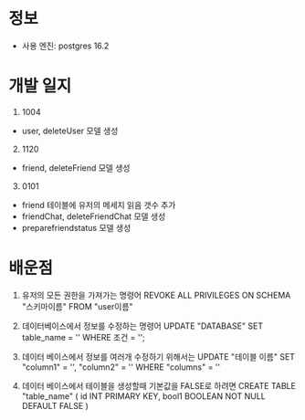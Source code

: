 # 정보 

- 사용 엔진: postgres 16.2

# 개발 일지 

1. 1004 
- user, deleteUser 모델 생성

2. 1120
- friend, deleteFriend 모델 생성

3. 0101 
- friend 테이블에 유저의 메세지 읽음 갯수 추가
- friendChat, deleteFriendChat 모델 생성
- preparefriendstatus 모델 생성

# 배운점

1. 유저의 모든 권한을 가져가는 명령어
REVOKE ALL PRIVILEGES ON SCHEMA "스키마이름" FROM "user이름"

2. 데이터베이스에서 정보를 수정하는 명령어
UPDATE "DATABASE"
SET table_name = ''
WHERE 조건 = '';

3. 데이터 베이스에서 정보를 여러개 수정하기 위해서는 
UPDATE "테이블 이름" 
SET "column1" = '',
"column2" = ''
WHERE "columns" = ''

4. 데이터 베이스에서 테이블을 생성할때 기본값을 FALSE로 하려면
CREATE TABLE "table_name" (
  id INT PRIMARY KEY, 
  bool1 BOOLEAN  NOT NULL DEFAULT FALSE
)
